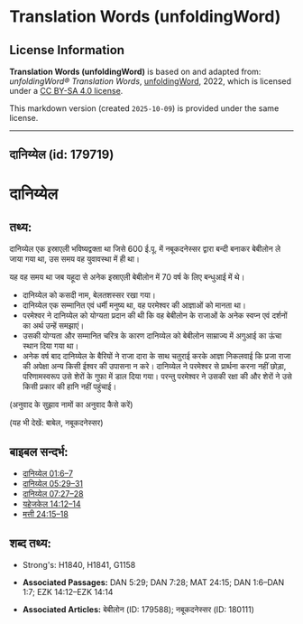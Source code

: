 # Translation Words (unfoldingWord)

## License Information

**Translation Words (unfoldingWord)** is based on and adapted from: _unfoldingWord® Translation Words_, [unfoldingWord](https://unfoldingword.org/utw), 2022, which is licensed under a [CC BY-SA 4.0 license](https://creativecommons.org/licenses/by-sa/4.0/legalcode.en).

This markdown version (created `2025-10-09`) is provided under the same license.



--------------------------------

## दानिय्येल (id: 179719)

दानिय्येल
=========

तथ्य:
-----

दानिय्येल एक इस्राएली भविष्यद्वक्ता था जिसे 600 ई.पू. में नबूकदनेस्सर द्वारा बन्दी बनाकर बेबीलोन ले जाया गया था, उस समय वह युवावस्था में ही था।

यह वह समय था जब यहूदा से अनेक इस्राएली बेबीलोन में 70 वर्ष के लिए बन्धुआई में थे।

* दानिय्येल को कसदी नाम, बेलतशस्सर रखा गया।
* दानिय्येल एक सम्मानित एवं धर्मी मनुष्य था, वह परमेश्वर की आज्ञाओं को मानता था।
* परमेश्वर ने दानिय्येल को योग्यता प्रदान की थी कि वह बेबीलोन के राजाओं के अनेक स्वप्न एवं दर्शनों का अर्थ उन्हें समझाएं।
* उसकी योग्यता और सम्मानित चरित्र के कारण दानिय्येल को बेबीलोन साम्राज्य में अगुआई का ऊंचा स्थान दिया गया था।
* अनेक वर्ष बाद दानिय्येल के बैरियों ने राजा दारा के साथ चतुराई करके आज्ञा निकलवाई कि प्रजा राजा की अपेक्षा अन्य किसी ईश्वर की उपासना न करे। दानिय्येल ने परमेश्वर से प्रार्थना करना नहीं छोड़ा, परिणामस्वरूप उसे शेरों के गुफा में डाल दिया गया। परन्तु परमेश्वर ने उसकी रक्षा की और शेरों ने उसे किसी प्रकार की हानि नहीं पहुंचाई।

(अनुवाद के सुझाव नामों का अनुवाद कैसे करें)

(यह भी देखें: बाबेल, नबूकदनेस्सर)

बाइबल सन्दर्भ:
--------------

* [दानिय्येल 01:6–7](https://ref.ly/Dan1:6-Dan1:7)
* [दानिय्येल 05:29–31](https://ref.ly/Dan5:29-Dan5:31)
* [दानिय्येल 07:27–28](https://ref.ly/Dan7:27-Dan7:28)
* [यहेजकेल 14:12–14](https://ref.ly/Ezek14:12-Ezek14:14)
* [मत्ती 24:15–18](https://ref.ly/Matt24:15-Matt24:18)

शब्द तथ्य:
----------

* Strong's: H1840, H1841, G1158

* **Associated Passages:** DAN 5:29; DAN 7:28; MAT 24:15; DAN 1:6–DAN 1:7; EZK 14:12–EZK 14:14
* **Associated Articles:** बेबीलोन (ID: 179588); नबूकदनेस्सर (ID: 180111)

